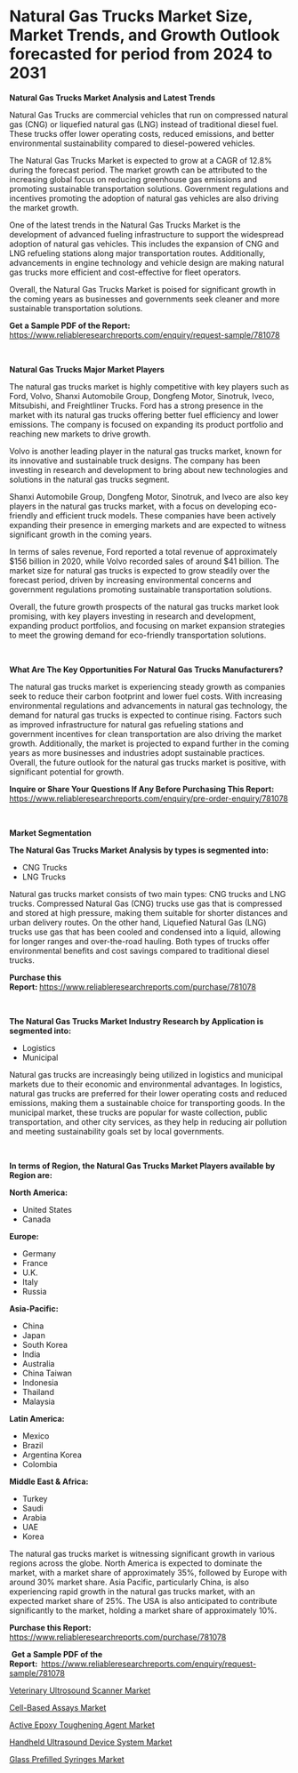 <p><h1>Natural Gas Trucks Market Size, Market Trends, and Growth Outlook forecasted for period from 2024 to 2031</h1></p><p><strong>Natural Gas Trucks Market Analysis and Latest Trends</strong></p>
<p><p>Natural Gas Trucks are commercial vehicles that run on compressed natural gas (CNG) or liquefied natural gas (LNG) instead of traditional diesel fuel. These trucks offer lower operating costs, reduced emissions, and better environmental sustainability compared to diesel-powered vehicles.</p><p>The Natural Gas Trucks Market is expected to grow at a CAGR of 12.8% during the forecast period. The market growth can be attributed to the increasing global focus on reducing greenhouse gas emissions and promoting sustainable transportation solutions. Government regulations and incentives promoting the adoption of natural gas vehicles are also driving the market growth.</p><p>One of the latest trends in the Natural Gas Trucks Market is the development of advanced fueling infrastructure to support the widespread adoption of natural gas vehicles. This includes the expansion of CNG and LNG refueling stations along major transportation routes. Additionally, advancements in engine technology and vehicle design are making natural gas trucks more efficient and cost-effective for fleet operators.</p><p>Overall, the Natural Gas Trucks Market is poised for significant growth in the coming years as businesses and governments seek cleaner and more sustainable transportation solutions.</p></p>
<p><strong>Get a Sample PDF of the Report:&nbsp;</strong> <a href="https://www.reliableresearchreports.com/enquiry/request-sample/781078">https://www.reliableresearchreports.com/enquiry/request-sample/781078</a></p>
<p>&nbsp;</p>
<p><strong>Natural Gas Trucks Major Market Players</strong></p>
<p><p>The natural gas trucks market is highly competitive with key players such as Ford, Volvo, Shanxi Automobile Group, Dongfeng Motor, Sinotruk, Iveco, Mitsubishi, and Freightliner Trucks. Ford has a strong presence in the market with its natural gas trucks offering better fuel efficiency and lower emissions. The company is focused on expanding its product portfolio and reaching new markets to drive growth.</p><p>Volvo is another leading player in the natural gas trucks market, known for its innovative and sustainable truck designs. The company has been investing in research and development to bring about new technologies and solutions in the natural gas trucks segment.</p><p>Shanxi Automobile Group, Dongfeng Motor, Sinotruk, and Iveco are also key players in the natural gas trucks market, with a focus on developing eco-friendly and efficient truck models. These companies have been actively expanding their presence in emerging markets and are expected to witness significant growth in the coming years.</p><p>In terms of sales revenue, Ford reported a total revenue of approximately $156 billion in 2020, while Volvo recorded sales of around $41 billion. The market size for natural gas trucks is expected to grow steadily over the forecast period, driven by increasing environmental concerns and government regulations promoting sustainable transportation solutions.</p><p>Overall, the future growth prospects of the natural gas trucks market look promising, with key players investing in research and development, expanding product portfolios, and focusing on market expansion strategies to meet the growing demand for eco-friendly transportation solutions.</p></p>
<p>&nbsp;</p>
<p><strong>What Are The Key Opportunities For Natural Gas Trucks Manufacturers?</strong></p>
<p><p>The natural gas trucks market is experiencing steady growth as companies seek to reduce their carbon footprint and lower fuel costs. With increasing environmental regulations and advancements in natural gas technology, the demand for natural gas trucks is expected to continue rising. Factors such as improved infrastructure for natural gas refueling stations and government incentives for clean transportation are also driving the market growth. Additionally, the market is projected to expand further in the coming years as more businesses and industries adopt sustainable practices. Overall, the future outlook for the natural gas trucks market is positive, with significant potential for growth.</p></p>
<p><strong>Inquire or Share Your Questions If Any Before Purchasing This Report:</strong> <a href="https://www.reliableresearchreports.com/enquiry/pre-order-enquiry/781078">https://www.reliableresearchreports.com/enquiry/pre-order-enquiry/781078</a></p>
<p>&nbsp;</p>
<p><strong>Market Segmentation</strong></p>
<p><strong>The Natural Gas Trucks Market Analysis by types is segmented into:</strong></p>
<p><ul><li>CNG Trucks</li><li>LNG Trucks</li></ul></p>
<p><p>Natural gas trucks market consists of two main types: CNG trucks and LNG trucks. Compressed Natural Gas (CNG) trucks use gas that is compressed and stored at high pressure, making them suitable for shorter distances and urban delivery routes. On the other hand, Liquefied Natural Gas (LNG) trucks use gas that has been cooled and condensed into a liquid, allowing for longer ranges and over-the-road hauling. Both types of trucks offer environmental benefits and cost savings compared to traditional diesel trucks.</p></p>
<p><strong>Purchase this Report:&nbsp;</strong><a href="https://www.reliableresearchreports.com/purchase/781078">https://www.reliableresearchreports.com/purchase/781078</a></p>
<p>&nbsp;</p>
<p><strong>The Natural Gas Trucks Market Industry Research by Application is segmented into:</strong></p>
<p><ul><li>Logistics</li><li>Municipal</li></ul></p>
<p><p>Natural gas trucks are increasingly being utilized in logistics and municipal markets due to their economic and environmental advantages. In logistics, natural gas trucks are preferred for their lower operating costs and reduced emissions, making them a sustainable choice for transporting goods. In the municipal market, these trucks are popular for waste collection, public transportation, and other city services, as they help in reducing air pollution and meeting sustainability goals set by local governments.</p></p>
<p>&nbsp;</p>
<p><strong>In terms of Region, the Natural Gas Trucks Market Players available by Region are:</strong></p>
<p>
    <p> <strong> North America: </strong>
        <ul>
            <li>United States</li>
            <li>Canada</li>
        </ul>
        </p> 
    <p> <strong> Europe: </strong>
        <ul>
            <li>Germany</li>
            <li>France</li>
            <li>U.K.</li>
            <li>Italy</li>
            <li>Russia</li>
        </ul>
        </p> 
    <p> <strong> Asia-Pacific: </strong>
        <ul>
            <li>China</li>
            <li>Japan</li>
            <li>South Korea</li>
            <li>India</li>
            <li>Australia</li>
            <li>China Taiwan</li>
            <li>Indonesia</li>
            <li>Thailand</li>
            <li>Malaysia</li>
        </ul>
        </p> 
    <p> <strong> Latin America: </strong>
        <ul>
            <li>Mexico</li>
            <li>Brazil</li>
            <li>Argentina Korea</li>
            <li>Colombia</li>
        </ul>
        </p> 
    <p> <strong> Middle East & Africa: </strong>
        <ul>
            <li>Turkey</li>
            <li>Saudi</li>
            <li>Arabia</li>
            <li>UAE</li>
            <li>Korea</li>
        </ul>
    </p>
    </p>
<p><p>The natural gas trucks market is witnessing significant growth in various regions across the globe. North America is expected to dominate the market, with a market share of approximately 35%, followed by Europe with around 30% market share. Asia Pacific, particularly China, is also experiencing rapid growth in the natural gas trucks market, with an expected market share of 25%. The USA is also anticipated to contribute significantly to the market, holding a market share of approximately 10%.</p></p>
<p><strong>Purchase this Report: </strong><a href="https://www.reliableresearchreports.com/purchase/781078">https://www.reliableresearchreports.com/purchase/781078</a></p>
<p>&nbsp;<strong>Get a Sample PDF of the Report:&nbsp;&nbsp;</strong><a href="https://www.reliableresearchreports.com/enquiry/request-sample/781078">https://www.reliableresearchreports.com/enquiry/request-sample/781078</a></p>
<p><strong></strong></p>
<p><p><a href="https://github.com/Krish2023na/Market-Research-Report-List-3/blob/main/veterinary-ultrosound-scanner-market.md">Veterinary Ultrosound Scanner Market</a></p><p><a href="https://issuu.com/reportprime-2/docs/cell-based-assays-market-size-2030.pptx">Cell-Based Assays Market</a></p><p><a href="https://github.com/Alonsoolds3wq1d81czn8rbol/Market-Research-Report-List-1/blob/main/active-epoxy-toughening-agent-market.md">Active Epoxy Toughening Agent Market</a></p><p><a href="https://github.com/RickHolmes3/Market-Research-Report-List-3/blob/main/handheld-ultrasound-device-system-market.md">Handheld Ultrasound Device System Market</a></p><p><a href="https://issuu.com/reportprime-2/docs/glass-prefilled-syringes-market-size-2030.pptx">Glass Prefilled Syringes Market</a></p></p>